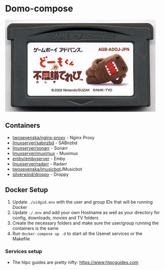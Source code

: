 # Domo-compose

![domo_logo](/domo_logo.jpg)

## Containers
* [twosevenska/nginx-proxy](https://cloud.docker.com/u/twosevenska/repository/docker/twosevenska/nginx-proxy) - Nginx Proxy
* [linuxserver/sabnzbd](https://github.com/linuxserver/docker-sabnzbd) - SABnzbd
* [linuxserver/sonarr](https://github.com/linuxserver/docker-sonarr) - Sonarr
* [linuxserver/muximux](https://github.com/linuxserver/docker-muximux) - Muximux
* [emby/embyserver](https://hub.docker.com/r/emby/embyserver/) - Emby
* [linuxserver/radarr](https://hub.docker.com/r/linuxserver/radarr) - Radarr
* [twosevenska/jmusicbot](https://cloud.docker.com/u/twosevenska/repository/docker/twosevenska/jmusicbot)JMusicbot
* [silverwind/droppy](https://github.com/silverwind/droppy) - Droppy

## Docker Setup
1. Update `./uidgid.env` with the user and group IDs that will be running Docker
2. Update `./.env` and add your own Hostname as well as your directory for config, downloads, movies and TV folders
3. Create the necessary folders and make sure the user/group running the containers is the same
4. Run `docker-compose up -d` to start all the Usenet services or the Makefile

### Services setup
* The htpc guides are pretty nifty: https://www.htpcguides.com

